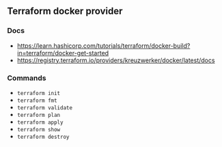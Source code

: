 ## Terraform docker provider

### Docs

* https://learn.hashicorp.com/tutorials/terraform/docker-build?in=terraform/docker-get-started
* https://registry.terraform.io/providers/kreuzwerker/docker/latest/docs

### Commands

* `terraform init`
* `terraform fmt`
* `terraform validate`
* `terraform plan`
* `terraform apply`
* `terraform show`
* `terraform destroy`
